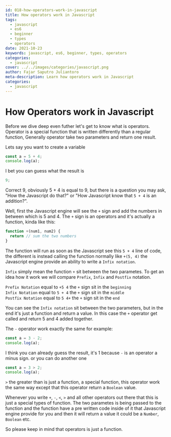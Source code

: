 ```yaml
---
id: 018-how-operators-work-in-javascript
title: How operators work in Javascript
tags: 
  - javascript
  - es6
  - beginner
  - types
  - operators
date: 2021-10-23
keywords: javascript, es6, beginner, types, operators
categories:
  - javascript
cover: ../../images/categories/javascript.png
author: Fajar Saputro Juliantoro
meta-description: Learn how operators work in Javascript
categories:
  - javascript
---
```


# How Operators work in Javascript

Before we dive deep even futher let's get to know what is operators. Operator is a special function that is written differently than a regular function, Generally operator take two parameters and return one result.

Lets say you want to create a variable

```js
const a = 5 + 4;
console.log(a);
```

I bet you can guess what the result is

```js
9;
```

Correct 9, obviously 5 + 4 is equal to 9, but there is a question you may ask, "How the Javascript do that?" or "How Javascript know that `5 + 4` is an addition?".

Well, first the Javascript engine will see the `+` sign and add the numbers in between which is 5 and 4. The `+` sign is an operators and it's actually a function, kinda like this:

```js
function +(num1, num2) {
  return // sum the two numbers
}
```

The function will run as soon as the Javascript see this `5 + 4` line of code, the different is instead calling the function normally like `+(5, 4)` the Javascript engine provide an ability to write a `Infix notation`.

`Infix` simply mean the function `+` sit between the two parametes. To get an idea how it work we will compare `Prefix`, `Infix` and `Postfix` notation.

`Prefix Notation` equal to `+5 4` the `+` sign sit in the `beginning` \
`Infix Notation` equal to `5 + 4` the `+` sign sit in the `middle` \
`Postfix Notation` equal to `5 4+` the `+` sign sit in the `end`

You can see the `Infix notation` sit between the two parameters, but in the end it's just a function and return a value.
In this case the `+` operator get called and return 5 and 4 added together.

The `-` operator work exactly the same for example:

```js
const a = 3 - 2;
console.log(a);
```

I think you can already guess the result, it's 1 because `-` is an operator a minus sign. or you can do another one

```js
const a = 3 > 2;
console.log(a);
```

`>` the greater than is just a function, a special function, this operator work the same way except that this operator return a `Boolean` value.

Whenever you write `+`, `-`, `<`, `>` and all other operators out there that this is just a special types of function. The two parametes is being passed to the function and the function have a pre written code inside of it that Javascript engine provide for you and then it will return a value it could be a `Number`, `Boolean` etc.

So please keep in mind that operators is just a function.
